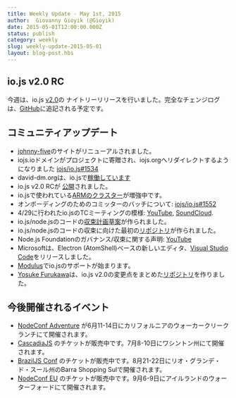 ```yaml
---
title: Weekly Update - May 1st, 2015
author:  Giovanny Gioyik (@Gioyik)
date: 2015-05-01T12:00:00.000Z
status: publish
category: weekly
slug: weekly-update-2015-05-01
layout: blog-post.hbs
---
```


<!--
# io.js 2.0 release candidate
-->

## io.js v2.0 RC

<!--
This week we had one io.js nightly release , complete changelog will be found soon [on GitHub](https://github.com/iojs/io.js/blob/v1.x/CHANGELOG.md).
-->

今週は、io.js [v2.0](https://iojs.org/download/nightly/v2.0.0-nightly20150501b4ad5d7050/)の ナイトリーリリースを行いました。完全なチェンジログは、[GitHub](https://github.com/iojs/io.js/blob/v1.x/CHANGELOG.md)に追記される予定です。


<!--
### Community Updates
-->

## コミュニティアップデート

<!--
* New [johnny-five](http://johnny-five.io/) site launched.
* iojs.io domain was donated to the project and it will redirect to iojs.org [iojs/io.js#1534](https://github.com/iojs/io.js/issues/1534)
* david-dm.org is [now running](https://twitter.com/_alanshaw/status/592855646124531713) on iojs
* io.js v2.0 release candidate is [out](https://iojs.org/download/nightly/v2.0.0-nightly20150501b4ad5d7050/).
* io.js [ARM cluster](https://twitter.com/rvagg/status/593226114992087041) is growing.
* Onboarding another batch of committers [iojs/io.js#1552](https://github.com/iojs/io.js/issues/1552)
* io.js TC meeting 4/29 on [YouTube](https://www.youtube.com/watch?v=-e675TT4WEA) and [SoundCloud](https://twitter.com/dotproto/status/594145574204510208).
* io.js/node.js code [convergence plan draft](https://github.com/jasnell/dev-policy/blob/master/convergence.md).
* initial [repo](https://github.com/jasnell/node.js-convergence) for code convergence work for io.js/node.js.
* Node.js Foundation Governance/Convergence Call on [YouTube](https://www.youtube.com/watch?v=u9h0s3YtNAU).
* Microsoft releases new [Visual Studio Code](https://code.visualstudio.com/) based on Electron (AtomShell).
* io.js support coming to [Modulus](http://blog.modulus.io/upcoming-updates-for-nodejs-applications)
* Yosuke Furukawa created [iojs-new-features repo](https://github.com/yosuke-furukawa/iojs-new-features) with upcoming changes in io.js v2.0.
-->

* [johnny-five](http://johnny-five.io/)のサイトがリニューアルされました。
* iojs.ioドメインがプロジェクトに寄贈され、iojs.orgへリダイレクトするようになりました [iojs/io.js#1534](https://github.com/iojs/io.js/issues/1534)
* david-dm.orgは、io.jsで[稼働しています ](https://twitter.com/_alanshaw/status/592855646124531713)
* io.js v2.0 RCが [公開](https://iojs.org/download/nightly/v2.0.0-nightly20150501b4ad5d7050/)されました。
* io.jsで使われている[ARMのクラスター](https://twitter.com/rvagg/status/593226114992087041)が増強中です。
* オンボーディングのためのコミッターのバッチについて: [iojs/io.js#1552](https://github.com/iojs/io.js/issues/1552)
* 4/29に行われたio.jsのTCミーティングの模様: [YouTube](https://www.youtube.com/watch?v=-e675TT4WEA),  [SoundCloud](https://twitter.com/dotproto/status/594145574204510208).
* io.js/node.jsのコードの[収束計画草案](https://github.com/jasnell/dev-policy/blob/master/convergence.md)が作られました。
* io.js/node.jsのコードの収束に向けた最初の[リポジトリ](https://github.com/jasnell/node.js-convergence)が作られました。
* Node.js Foundationのガバナンス/収束に関する声明: [YouTube](https://www.youtube.com/watch?v=u9h0s3YtNAU)
* Microsoftは、Electron (AtomShell)ベースの新しいエディタ、[Visual Studio Code](https://code.visualstudio.com/)をリリースしました。
* [Modulus](http://blog.modulus.io/upcoming-updates-for-nodejs-applications)でio.jsのサポートが始まります。
* [Yosuke Furukawa](https://github.com/yosuke-furukawa)は、io.js v2.0の変更点をまとめた[リポジトリ](https://github.com/yosuke-furukawa/iojs-new-features)を作りました。

<!--
### Upcoming Events
-->

## 今後開催されるイベント

<!--
* [NodeConf Adventure](http://nodeconf.com/) tickets are on sale, June 11th - 14th at Walker Creek Ranch, CA
* [CascadiaJS](http://2015.cascadiajs.com/) tickets are on sale, July 8th - 10th at Washington State
* [BrazilJS Conf](http://braziljs.com.br/) tickets are on sale, August 21st - 22nd at Shopping Center BarraShoppingSul
* [NodeConf EU](http://nodeconf.eu/) tickets are on sale, September 6th - 9th at Waterford, Ireland
-->

* [NodeConf Adventure](http://nodeconf.com/) が6月11-14日にカリフォルニアのウォーカークリークランチにて開催されます。
* [CascadiaJS](http://2015.cascadiajs.com/) のチケットが販売中です。7月8-10日にワシントン州にて開催されます。
* [BrazilJS Conf](http://braziljs.com.br/) のチケットが販売中です。8月21-22日にリオ・グランデ・ド・スール州のBarra Shopping Sulで開催されます。
* [NodeConf EU](http://nodeconf.eu/) のチケットが販売中です。9月6-9日にアイルランドのウォーターフォードにて開催されます。
